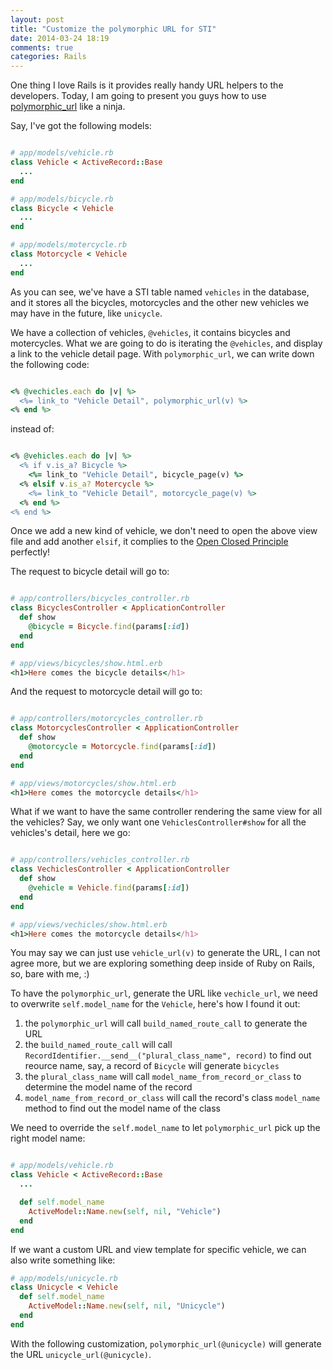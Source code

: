 ```yaml
---
layout: post
title: "Customize the polymorphic URL for STI"
date: 2014-03-24 18:19
comments: true
categories: Rails
---
```


One thing I love Rails is it provides really handy URL helpers to the developers. Today, I am going to present you guys how to use [polymorphic_url](http://api.rubyonrails.org/classes/ActionDispatch/Routing/PolymorphicRoutes.html) like a ninja.

Say, I've got the following models:

```ruby

# app/models/vehicle.rb
class Vehicle < ActiveRecord::Base
  ...
end

# app/models/bicycle.rb
class Bicycle < Vehicle
  ...
end

# app/models/motercycle.rb
class Motorcycle < Vehicle
  ...
end


```

As you can see, we've have a STI table named `vehicles` in the database, and it stores all the bicycles, motorcycles and the other new vehicles we may have in the future, like `unicycle`.

We have a collection of vehicles, `@vehicles`, it contains bicycles and motercycles. What we are going to do is iterating the `@vehicles`, and display a link to the vehicle detail page. With `polymorphic_url`, we can write down the following code:

```ruby

<% @vechicles.each do |v| %>
  <%= link_to "Vehicle Detail", polymorphic_url(v) %>
<% end %>

```

instead of:

```ruby

<% @vehicles.each do |v| %>
  <% if v.is_a? Bicycle %>
  	<%= link_to "Vehicle Detail", bicycle_page(v) %>
  <% elsif v.is_a? Motercycle %>
   	<%= link_to "Vehicle Detail", motorcycle_page(v) %>
  <% end %>
<% end %>

```

Once we add a new kind of vehicle, we don't need to open the above view file and add another `elsif`, it complies to the [Open Closed Principle](http://en.wikipedia.org/wiki/Open/closed_principle) perfectly!

The request to bicycle detail will go to:

```ruby

# app/controllers/bicycles_controller.rb
class BicyclesController < ApplicationController
  def show
    @bicycle = Bicycle.find(params[:id])
  end
end

# app/views/bicycles/show.html.erb
<h1>Here comes the bicycle details</h1>


```

And the request to motorcycle detail will go to:

```ruby

# app/controllers/motorcycles_controller.rb
class MotorcyclesController < ApplicationController
  def show
    @motorcycle = Motorcycle.find(params[:id])
  end
end

# app/views/motorcycles/show.html.erb
<h1>Here comes the motorcycle details</h1>


```

What if we want to have the same controller rendering the same view for all the vehicles? Say, we only want one `VehiclesController#show` for all the vehicles's detail, here we go:

```ruby

# app/controllers/vehicles_controller.rb
class VechiclesController < ApplicationController
  def show
    @vehicle = Vehicle.find(params[:id])
  end
end

# app/views/vechicles/show.html.erb
<h1>Here comes the motorcycle details</h1>

```

You may say we can just use `vehicle_url(v)` to generate the URL, I can not agree more, but we are exploring something deep inside of Ruby on Rails, so, bare with me, :)

To have the `polymorphic_url`, generate the URL like `vechicle_url`, we need to overwrite `self.model_name` for the `Vehicle`, here's how I found it out:

1. the `polymorphic_url` will call `build_named_route_call` to generate the URL
2. the `build_named_route_call` will call `RecordIdentifier.__send__("plural_class_name", record)` to find out reource name, say, a record of `Bicycle` will generate `bicycles`
3. the `plural_class_name` will call `model_name_from_record_or_class` to determine the model name of the record
4. `model_name_from_record_or_class` will call the record's class `model_name` method to find out the model name of the class

We need to override the `self.model_name` to let `polymorphic_url` pick up the right model name:

```ruby

# app/models/vehicle.rb
class Vehicle < ActiveRecord::Base
  ...

  def self.model_name
    ActiveModel::Name.new(self, nil, "Vehicle")
  end
end

```

If we want a custom URL and view template for specific vehicle, we can also write something like:

```ruby
# app/models/unicycle.rb
class Unicycle < Vehicle
  def self.model_name
    ActiveModel::Name.new(self, nil, "Unicycle")
  end
end

```

With the following customization, `polymorphic_url(@unicycle)` will generate the URL `unicycle_url(@unicycle)`.